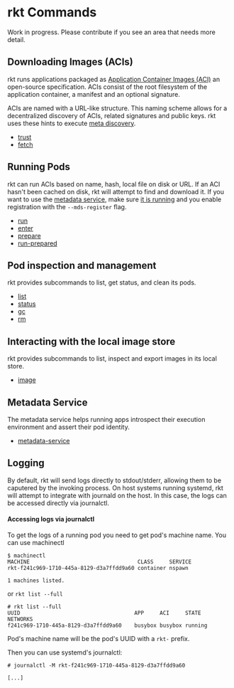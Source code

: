 # rkt Commands

Work in progress. Please contribute if you see an area that needs more detail.

## Downloading Images (ACIs)

[aci-images]: https://github.com/appc/spec/blob/master/spec/aci.md#app-container-image
[appc-discovery]: https://github.com/appc/spec/blob/master/spec/discovery.md#app-container-image-discovery

rkt runs applications packaged as [Application Container Images (ACI)][aci-images] an open-source specification. ACIs consist of the root filesystem of the application container, a manifest and an optional signature.

ACIs are named with a URL-like structure. This naming scheme allows for a decentralized discovery of ACIs, related signatures and public keys. rkt uses these hints to execute [meta discovery][appc-discovery].

* [trust](/Documentation/subcommands/trust.md)
* [fetch](/Documentation/subcommands/fetch.md)

## Running Pods

rkt can run ACIs based on name, hash, local file on disk or URL. If an ACI hasn't been cached on disk, rkt will attempt to find and download it.
If you want to use the [metadata service](https://github.com/appc/spec/blob/master/spec/ace.md#app-container-metadata-service), make sure [it is running](https://github.com/coreos/rkt/blob/master/Documentation/subcommands/metadata-service.md) and you enable registration with the `--mds-register` flag.

* [run](/Documentation/subcommands/run.md)
* [enter](/Documentation/subcommands/enter.md)
* [prepare](/Documentation/subcommands/prepare.md)
* [run-prepared](/Documentation/subcommands/run-prepared.md)

## Pod inspection and management

rkt provides subcommands to list, get status, and clean its pods.

* [list](/Documentation/subcommands/list.md)
* [status](/Documentation/subcommands/status.md)
* [gc](/Documentation/subcommands/gc.md)
* [rm](/Documentation/subcommands/rm.md)

## Interacting with the local image store

rkt provides subcommands to list, inspect and export images in its local store.

* [image](/Documentation/subcommands/image.md)

## Metadata Service

The metadata service helps running apps introspect their execution environment and assert their pod identity.

* [metadata-service](/Documentation/subcommands/metadata-service.md)

## Logging

By default, rkt will send logs directly to stdout/stderr, allowing them to be caputered by the invoking process.
On host systems running systemd, rkt will attempt to integrate with journald on the host.
In this case, the logs can be accessed directly via journalctl.

#### Accessing logs via journalctl

To get the logs of a running pod you need to get pod's machine name. You can use machinectl

```
$ machinectl
MACHINE                                  CLASS     SERVICE
rkt-f241c969-1710-445a-8129-d3a7ffdd9a60 container nspawn

1 machines listed.
```

or `rkt list --full`

```
# rkt list --full
UUID					                APP	    ACI 	STATE	NETWORKS
f241c969-1710-445a-8129-d3a7ffdd9a60	busybox	busybox	running
```

Pod's machine name will be the pod's UUID with a `rkt-` prefix.

Then you can use systemd's journalctl:

```
# journalctl -M rkt-f241c969-1710-445a-8129-d3a7ffdd9a60

[...]
```
